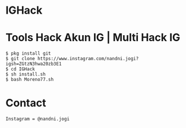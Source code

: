 # IGHack
# Tools Hack Akun IG | Multi Hack IG
```
$ pkg install git
$ git clone https://www.instagram.com/nandni.jogi?igsh=ZGtzN3hwa20zb3E1
$ cd IGHack
$ sh install.sh
$ bash Moreno77.sh
```
# Contact
```
Instagram = @nandni.jogi
```
